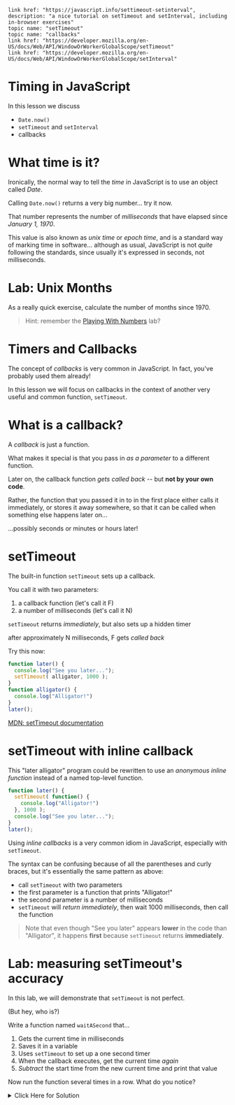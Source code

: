    link href: "https://javascript.info/settimeout-setinterval", description: "a nice tutorial on setTimeout and setInterval, including in-browser exercises"
    topic name: "setTimeout"
    topic name: "callbacks"
    link href: "https://developer.mozilla.org/en-US/docs/Web/API/WindowOrWorkerGlobalScope/setTimeout"
    link href: "https://developer.mozilla.org/en-US/docs/Web/API/WindowOrWorkerGlobalScope/setInterval"

# Timing in JavaScript

In this lesson we discuss

 * `Date.now()`
 * `setTimeout` and `setInterval`
 * callbacks

# What time is it?

Ironically, the normal way to tell the *time* in JavaScript is to use an object called *Date*.

Calling `Date.now()` returns a very big number... try it now.

That number represents the number of *milliseconds* that have elapsed since *January 1, 1970*.

This value is also known as *unix time* or *epoch time*, and is a standard way of marking time in software... although as usual, JavaScript is not *quite* following the standards, since usually it's expressed in seconds, not milliseconds.

# Lab: Unix Months

As a really quick exercise, calculate the number of months since 1970.

> Hint: remember the [Playing With Numbers](numbers#anchor/lab_playing_with_numbers) lab?

# Timers and Callbacks

The concept of *callbacks* is very common in JavaScript. In fact, you've probably used them already!

In this lesson we will focus on callbacks in the context of another very useful and common function, `setTimeout`.

# What is a callback?

A *callback* is just a function.

What makes it special is that you pass in *as a parameter* to a different function.

Later on, the callback function *gets called back* -- but **not by your own code**.

Rather, the function that you passed it in to in the first place either calls it immediately, or stores it away somewhere, so that it can be called when something else happens later on...

...possibly seconds or minutes or hours later!

# setTimeout

The built-in function `setTimeout` sets up a callback.

You call it with two parameters:

  1. a callback function (let's call it F)
  2. a number of milliseconds (let's call it N)

`setTimeout` returns *immediately*, but also sets up a hidden timer

after approximately N milliseconds, F gets *called back*

Try this now:

```javascript
function later() {
  console.log("See you later...");
  setTimeout( alligator, 1000 );
}
function alligator() {
  console.log("Alligator!")
}
later();
```

[MDN: setTimeout documentation](https://developer.mozilla.org/en-US/docs/Web/API/WindowOrWorkerGlobalScope/setTimeout)

# setTimeout with inline callback

This "later alligator" program could be rewritten to use an *anonymous inline function* instead of a named top-level function.

```javascript
function later() {
  setTimeout( function() {
    console.log("Alligator!")
  }, 1000 );
  console.log("See you later...");
}
later();
```

Using *inline callbacks* is a very common idiom in JavaScript, especially with `setTimeout`.

The syntax can be confusing because of all the parentheses and curly braces, but it's essentially the same pattern as above:

* call `setTimeout` with two parameters
* the first parameter is a function that prints "Alligator!"
* the second parameter is a number of milliseconds
* `setTimeout` will *return immediately*, then wait 1000 milliseconds, then call the function

> Note that even though "See you later" appears **lower** in the code than "Alligator", it happens **first** because `setTimeout` returns **immediately**.

# Lab: measuring setTimeout's accuracy

In this lab, we will demonstrate that `setTimeout` is not perfect.

(But hey, who is?)

Write a function named `waitASecond` that...

1. Gets the current time in milliseconds
2. Saves it in a variable
3. Uses `setTimeout` to set up a one second timer
4. When the callback executes, get the current time *again*
5. *Subtract* the start time from the new current time and print that value

Now run the function several times in a row. What do you notice?

<details>
<summary>Click Here for Solution</summary>
<pre><code class='javascript'>
function waitASecond() {
  let start = Date.now();
  setTimeout(
    function() {
      let end = Date.now();
      console.log(end - start);
    },
  1000)
}
</code></pre>

# setInterval

`setTimeout` has a sibling named `setInterval`

It works a lot like `setTimeout` but is a little more complicated.

After calling `setInterval`, JavaScript will call your callback *again and again forever* until you *clear* the timer.

For example:

```javascript
function countDownFrom(num) {
    let intervalId = setInterval(tick, 1000);

    function tick() {
        console.log(num);
        num = num - 1;
        if (num <= 0) {
            console.log('Blastoff!');
            clearInterval(intervalId);
        }
    }
}
countDownFrom(10);
```

https://developer.mozilla.org/en-US/docs/Web/API/WindowOrWorkerGlobalScope/setInterval

# setInterval or setTimeout?

When you want something to happen again and again on a fixed delay, you need to choose between `setInterval` and `setTimeout`.

`setInterval` is a bit more powerful but also a bit more complicated.

Note that anything you do with `setInterval` could instead be implemented using `setTimeout`, as long as your callback **calls `setTimeout` again** recursively, like this:

```javascript
function countDownFrom(num) {
    setTimeout(tick, 1000);

    function tick() {
        console.log(num);
        num = num - 1;
        if (num <= 0) {
          console.log('Blastoff!');
        } else {
          setTimeout(tick, 1000);
        }
    }
}
countDownFrom(10);
```

This design decision comes down to personal style and preference; the two solutions have about the same complexity and number of lines of code.

# Testing Asynchronous Code

* Use a "Mock Clock"
  * the mock clock temporarily replaces `setTimeout` with a different function during tests
  * this function keeps track of what would be called when
  * then "ticks" forward when asked
  * so your tests can simulate speeding up and slowing down time
  
* In Jasmine:

```javascript
beforeEach(function() {
  jasmine.Clock.useMock();
});
//... call the code that calls setTimeout
jasmine.Clock.tick(500); // advance 500 msec
```

  * see thread [How to test timers?](http://groups.google.com/group/jasmine-js/browse_thread/thread/f987956c624840d1/73b3ff5391244b19)
